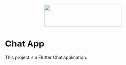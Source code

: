 <p align="center"><img  src="https://upload.wikimedia.org/wikipedia/commons/1/17/Google-flutter-logo.png" width="250" height="71"></p>

# Chat App

This project is a Flutter Chat application.

